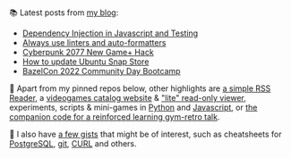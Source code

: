 
📚 Latest posts from <a href="https://blog.kartones.net/">my blog</a>:

<!--START_SECTION:blogposts-->
* [Dependency Injection in Javascript and Testing](https:&#x2F;&#x2F;blog.kartones.net&#x2F;post&#x2F;dependency-injection-in-javascript-and-testing&#x2F;)
* [Always use linters and auto-formatters](https:&#x2F;&#x2F;blog.kartones.net&#x2F;post&#x2F;always-use-linters-and-autoformatters&#x2F;)
* [Cyberpunk 2077 New Game+ Hack](https:&#x2F;&#x2F;blog.kartones.net&#x2F;post&#x2F;cyberpunk-2077-new-game-plus-hack&#x2F;)
* [How to update Ubuntu Snap Store](https:&#x2F;&#x2F;blog.kartones.net&#x2F;post&#x2F;how-to-update-ubuntu-snap-store&#x2F;)
* [BazelCon 2022 Community Day Bootcamp](https:&#x2F;&#x2F;blog.kartones.net&#x2F;post&#x2F;bazelcon-2022-community-day-bootcamp&#x2F;)
<!--END_SECTION:blogposts-->


📌 Apart from my pinned repos below, other highlights are [a simple RSS Reader](https://github.com/Kartones/pbrr#pbrr---pretty-basic-rss-reader), a [videogames catalog website](https://github.com/Kartones/finished-games#finished-games) & ["lite" read-only viewer](https://github.com/Kartones/fg-viewer#finished-games-viewer), experiments, scripts & mini-games in [Python](https://github.com/Kartones/python#python-assorted-code) and [Javascript](https://github.com/Kartones/JSAssorted#javascript-assorted-code), or [the companion code for a reinforced learning gym-retro talk](https://github.com/Kartones/mindcamp-x-gym-retro#mindcamp-x-gym-retro-talk-companion-code-and-images).

📝 I also have [a few gists](https://gist.github.com/Kartones?direction=desc&sort=updated) that might be of interest, such as cheatsheets for [PostgreSQL](https://gist.github.com/Kartones/dd3ff5ec5ea238d4c546), [git](https://gist.github.com/Kartones/9353641), [CURL](https://gist.github.com/Kartones/5ae36f801f3d51ac1be0) and others.

